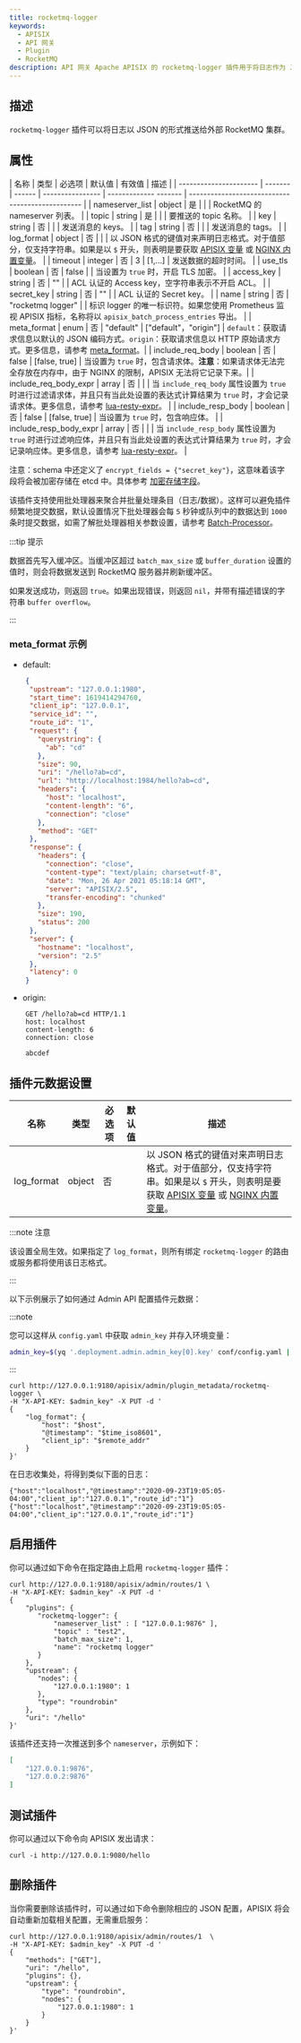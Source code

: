 ```yaml
---
title: rocketmq-logger
keywords:
  - APISIX
  - API 网关
  - Plugin
  - RocketMQ
description: API 网关 Apache APISIX 的 rocketmq-logger 插件用于将日志作为 JSON 对象推送到 Apache RocketMQ 集群中。
---
```


<!--
#
# Licensed to the Apache Software Foundation (ASF) under one or more
# contributor license agreements.  See the NOTICE file distributed with
# this work for additional information regarding copyright ownership.
# The ASF licenses this file to You under the Apache License, Version 2.0
# (the "License"); you may not use this file except in compliance with
# the License.  You may obtain a copy of the License at
#
#     http://www.apache.org/licenses/LICENSE-2.0
#
# Unless required by applicable law or agreed to in writing, software
# distributed under the License is distributed on an "AS IS" BASIS,
# WITHOUT WARRANTIES OR CONDITIONS OF ANY KIND, either express or implied.
# See the License for the specific language governing permissions and
# limitations under the License.
#
-->

## 描述

`rocketmq-logger` 插件可以将日志以 JSON 的形式推送给外部 RocketMQ 集群。

## 属性

| 名称                   | 类型     | 必选项 | 默认值            | 有效值                 | 描述                                              |
| ---------------------- | ------- | ------ | ----------------  | ------------- ------- | ------------------------------------------------ |
| nameserver_list        | object  | 是     |                   |                       | RocketMQ 的 nameserver 列表。                     |
| topic                  | string  | 是     |                   |                       | 要推送的 topic 名称。                             |
| key                    | string  | 否     |                   |                       | 发送消息的 keys。                                 |
| tag                    | string  | 否     |                   |                       | 发送消息的 tags。                                 |
| log_format             | object  | 否     |                   |                       | 以 JSON 格式的键值对来声明日志格式。对于值部分，仅支持字符串。如果是以 `$` 开头，则表明是要获取 [APISIX 变量](../apisix-variable.md) 或 [NGINX 内置变量](http://nginx.org/en/docs/varindex.html)。 |
| timeout                | integer | 否     | 3                 | [1,...]               | 发送数据的超时时间。                              |
| use_tls                | boolean | 否     | false             |                       | 当设置为 `true` 时，开启 TLS 加密。               |
| access_key             | string  | 否     | ""                |                       | ACL 认证的 Access key，空字符串表示不开启 ACL。    |
| secret_key             | string  | 否     | ""                |                       | ACL 认证的 Secret key。                           |
| name                   | string  | 否     | "rocketmq logger" |                       | 标识 logger 的唯一标识符。如果您使用 Prometheus 监视 APISIX 指标，名称将以 `apisix_batch_process_entries` 导出。               |
| meta_format            | enum    | 否     | "default"         | ["default"，"origin"] | `default`：获取请求信息以默认的 JSON 编码方式。`origin`：获取请求信息以 HTTP 原始请求方式。更多信息，请参考 [meta_format](#meta_format-示例)。|
| include_req_body       | boolean | 否     | false             | [false, true]         | 当设置为 `true` 时，包含请求体。**注意**：如果请求体无法完全存放在内存中，由于 NGINX 的限制，APISIX 无法将它记录下来。|
| include_req_body_expr  | array   | 否     |                   |                       | 当 `include_req_body` 属性设置为 `true` 时进行过滤请求体，并且只有当此处设置的表达式计算结果为 `true` 时，才会记录请求体。更多信息，请参考 [lua-resty-expr](https://github.com/api7/lua-resty-expr)。 |
| include_resp_body      | boolean | 否     | false             | [false, true]         | 当设置为 `true` 时，包含响应体。 |
| include_resp_body_expr | array   | 否     |                   |                       | 当 `include_resp_body` 属性设置为 `true` 时进行过滤响应体，并且只有当此处设置的表达式计算结果为 `true` 时，才会记录响应体。更多信息，请参考 [lua-resty-expr](https://github.com/api7/lua-resty-expr)。 |

注意：schema 中还定义了 `encrypt_fields = {"secret_key"}`，这意味着该字段将会被加密存储在 etcd 中。具体参考 [加密存储字段](../plugin-develop.md#加密存储字段)。

该插件支持使用批处理器来聚合并批量处理条目（日志/数据）。这样可以避免插件频繁地提交数据，默认设置情况下批处理器会每 `5` 秒钟或队列中的数据达到 `1000` 条时提交数据，如需了解批处理器相关参数设置，请参考 [Batch-Processor](../batch-processor.md#配置)。

:::tip 提示

数据首先写入缓冲区。当缓冲区超过 `batch_max_size` 或 `buffer_duration` 设置的值时，则会将数据发送到 RocketMQ 服务器并刷新缓冲区。

如果发送成功，则返回 `true`。如果出现错误，则返回 `nil`，并带有描述错误的字符串 `buffer overflow`。

:::

### meta_format 示例

- default:

```json
    {
     "upstream": "127.0.0.1:1980",
     "start_time": 1619414294760,
     "client_ip": "127.0.0.1",
     "service_id": "",
     "route_id": "1",
     "request": {
       "querystring": {
         "ab": "cd"
       },
       "size": 90,
       "uri": "/hello?ab=cd",
       "url": "http://localhost:1984/hello?ab=cd",
       "headers": {
         "host": "localhost",
         "content-length": "6",
         "connection": "close"
       },
       "method": "GET"
     },
     "response": {
       "headers": {
         "connection": "close",
         "content-type": "text/plain; charset=utf-8",
         "date": "Mon, 26 Apr 2021 05:18:14 GMT",
         "server": "APISIX/2.5",
         "transfer-encoding": "chunked"
       },
       "size": 190,
       "status": 200
     },
     "server": {
       "hostname": "localhost",
       "version": "2.5"
     },
     "latency": 0
    }
```

- origin:

```http
    GET /hello?ab=cd HTTP/1.1
    host: localhost
    content-length: 6
    connection: close

    abcdef
```

## 插件元数据设置

| 名称         | 类型     | 必选项 | 默认值                                                                           | 描述                                                                                                                                                               |
|------------|--------|-----|-------------------------------------------------------------------------------|------------------------------------------------------------------------------------------------------------------------------------------------------------------|
| log_format | object | 否   |  | 以 JSON 格式的键值对来声明日志格式。对于值部分，仅支持字符串。如果是以 `$` 开头，则表明是要获取 [APISIX 变量](../../../en/latest/apisix-variable.md) 或 [NGINX 内置变量](http://nginx.org/en/docs/varindex.html)。 |

:::note 注意

该设置全局生效。如果指定了 `log_format`，则所有绑定 `rocketmq-logger` 的路由或服务都将使用该日志格式。

:::

以下示例展示了如何通过 Admin API 配置插件元数据：

:::note

您可以这样从 `config.yaml` 中获取 `admin_key` 并存入环境变量：

```bash
admin_key=$(yq '.deployment.admin.admin_key[0].key' conf/config.yaml | sed 's/"//g')
```

:::

```shell
curl http://127.0.0.1:9180/apisix/admin/plugin_metadata/rocketmq-logger \
-H "X-API-KEY: $admin_key" -X PUT -d '
{
    "log_format": {
        "host": "$host",
        "@timestamp": "$time_iso8601",
        "client_ip": "$remote_addr"
    }
}'
```

在日志收集处，将得到类似下面的日志：

```shell
{"host":"localhost","@timestamp":"2020-09-23T19:05:05-04:00","client_ip":"127.0.0.1","route_id":"1"}
{"host":"localhost","@timestamp":"2020-09-23T19:05:05-04:00","client_ip":"127.0.0.1","route_id":"1"}
```

## 启用插件

你可以通过如下命令在指定路由上启用 `rocketmq-logger` 插件：

```shell
curl http://127.0.0.1:9180/apisix/admin/routes/1 \
-H "X-API-KEY: $admin_key" -X PUT -d '
{
    "plugins": {
       "rocketmq-logger": {
           "nameserver_list" : [ "127.0.0.1:9876" ],
           "topic" : "test2",
           "batch_max_size": 1,
           "name": "rocketmq logger"
       }
    },
    "upstream": {
       "nodes": {
           "127.0.0.1:1980": 1
       },
       "type": "roundrobin"
    },
    "uri": "/hello"
}'
```

该插件还支持一次推送到多个 `nameserver`，示例如下：

```json
[
    "127.0.0.1:9876",
    "127.0.0.2:9876"
]
```

## 测试插件

你可以通过以下命令向 APISIX 发出请求：

```shell
curl -i http://127.0.0.1:9080/hello
```

## 删除插件

当你需要删除该插件时，可以通过如下命令删除相应的 JSON 配置，APISIX 将会自动重新加载相关配置，无需重启服务：

```shell
curl http://127.0.0.1:9180/apisix/admin/routes/1  \
-H "X-API-KEY: $admin_key" -X PUT -d '
{
    "methods": ["GET"],
    "uri": "/hello",
    "plugins": {},
    "upstream": {
        "type": "roundrobin",
        "nodes": {
            "127.0.0.1:1980": 1
        }
    }
}'
```
